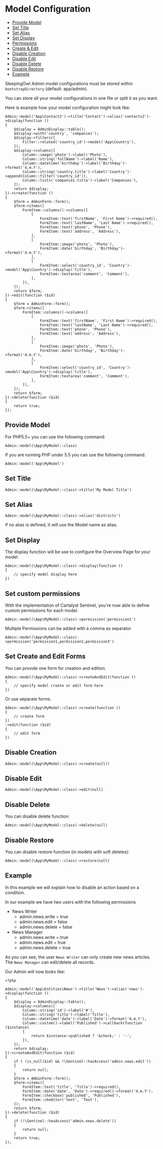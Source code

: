 # Model Configuration

- [Provide Model](#provide_model)
- [Set Title](#set_title)
- [Set Alias](#set_alias)
- [Set Display](#set_display)
- [Permissions](#permissions)
- [Create & Edit](#create_edit)
- [Disable Creation](#disable_create)
- [Disable Edit](#disable_edit)
- [Disable Delete](#display_delete)
- [Disable Restore](#disable_restore)
- [Example](#example)


SleepingOwl Admin model configurations must be stored within `bootstrapDirectory` (default: app/admin).

You can store all your model configurations in one file or split it as you want.

Here is example how your model configuration might look like:

	Admin::model('App\Contact2')->title('Contact')->alias('contacts2')->display(function ()
	{
	    $display = AdminDisplay::table();
	    $display->with('country', 'companies');
	    $display->filters([
	        Filter::related('country_id')->model('App\Country'),
	    ]);
	    $display->columns([
	        Column::image('photo')->label('Photo'),
	        Column::string('fullName')->label('Name'),
	        Column::datetime('birthday')->label('Birthday')->format('d.m.Y'),
	        Column::string('country.title')->label('Country')->append(Column::filter('country_id')),
	        Column::lists('companies.title')->label('Companies'),
	    ]);
	    return $display;
	})->create(function ()
	{
	    $form = AdminForm::form();
	    $form->items([
	        FormItem::columns()->columns([
	            [
	                FormItem::text('firstName', 'First Name')->required(),
	                FormItem::text('lastName', 'Last Name')->required(),
	                FormItem::text('phone', 'Phone'),
	                FormItem::text('address', 'Address'),
	            ],
	            [
	                FormItem::image('photo', 'Photo'),
	                FormItem::date('birthday', 'Birthday')->format('d.m.Y'),
	            ],
	            [
	                FormItem::select('country_id', 'Country')->model('App\Country')->display('title'),
	                FormItem::textarea('comment', 'Comment'),
	            ],
	        ]),
	    ]);
	    return $form;
	})->edit(function ($id)
	{
	    $form = AdminForm::form();
	    $form->items([
	        FormItem::columns()->columns([
	            [
	                FormItem::text('firstName', 'First Name')->required(),
	                FormItem::text('lastName', 'Last Name')->required(),
	                FormItem::text('phone', 'Phone'),
	                FormItem::text('address', 'Address'),
	            ],
	            [
	                FormItem::image('photo', 'Photo'),
	                FormItem::date('birthday', 'Birthday')->format('d.m.Y'),
	            ],
	            [
	                FormItem::select('country_id', 'Country')->model('App\Country')->display('title'),
	                FormItem::textarea('comment', 'Comment'),
	            ],
	        ]),
	    ]);
	    return $form;
	})->delete(function ($id)
	{
		return true;
	});

<a name="provide_model"></a>
## Provide Model

For PHP5.5+ you can use the following command:

	Admin::model(\App\MyModel::class)

If you are running PHP under 5.5 you can use the following command:

	Admin::model('App\MyModel')

<a name="set_title"></a>
## Set Title

	Admin::model(\App\MyModel::class)->title('My Model Title')

<a name="set_alias"></a>
## Set Alias

	Admin::model(\App\MyModel::class)->alias('districts')			

If no alias is defined, it will use the Model name as alias.

<a name="set_display"></a>
## Set Display

The display function will be use to configure the Overview Page for your model.

	Admin::model(\App\MyModel::class)->display(function ()
	{
	    // specify model display here
	})

<a name="permissions"></a>
## Set custom permissions

With the implementation of Cartalyst Sentinel, you're now able to define custom
permissions for each model.

	Admin::model(\App\MyModel::class)->permission('permission1')

Multiple Permissions can be added with a comma as separator	

	Admin::model(\App\MyModel::class)->permission('permission1,permission2,permission3')
	
<a name="create_edit"></a>
## Set Create and Edit Forms

You can provide one form for creation and edition.	

	Admin::model(\App\MyModel::class)->createAndEdit(function ()
	{
	    // specify model create or edit form here
	})

Or use separate forms.	

	Admin::model(\App\MyModel::class)->create(function ()
	{
	    // create form
	})
	->edit(function ($id)
	{
	    // edit form
	})

<a name="disable_create"></a>
## Disable Creation

	Admin::model(\App\MyModel::class)->create(null))	

<a name="disable_edit"></a>
## Disable Edit

	Admin::model(\App\MyModel::class)->edit(null)	

<a name="disable_delete"></a>
## Disable Delete

You can disable delete function:	

	Admin::model(\App\MyModel::class)->delete(null)

<a name="disable_restore"></a>
## Disable Restore

You can disable restore function (in models with soft deletes):	

	Admin::model(\App\MyModel::class)->restore(null)

<a name="example"></a>
## Example

In this example we will explain how to disable an action based on a condition.

In our example we have two users with the following permissions

- News Writer
	- admin.news.write 	= true
	- admin.news.edit 	= false
	- admin.news.delete = false 
- News Manager	
	- admin.news.write 	= true
	- admin.news.edit 	= true
	- admin.news.delete = true 

As you can see, the user `News Writer` can only create new news articles.
The `News Manager` can edit/delete all records.

Our Admin will now looks like: 

	<?php

	Admin::model('App\Entities\News')->title('News')->alias('news')->display(function ()
	{
		$display = AdminDisplay::table();
		$display->columns([
			Column::string('id')->label('#'),
			Column::string('title')->label('Title'),
			Column::datetime('date')->label('Date')->format('d.m.Y'),
			Column::custom()->label('Published')->callback(function ($instance)
			{
				return $instance->published ? '&check;' : '-';
			}),
		]);
		return $display;
	})->createAndEdit(function ($id)
	{
		if ( !is_null($id) && !\Sentinel::hasAccess('admin.news.edit'))
		{
			return null;
		}
		$form = AdminForm::form();
		$form->items([
			FormItem::text('title', 'Title')->required(),
			FormItem::date('date', 'Date')->required()->format('d.m.Y'),
			FormItem::checkbox('published', 'Published'),
			FormItem::ckeditor('text', 'Text'),
		]);
		return $form;
	})->delete(function ($id)
	{
		if (!\Sentinel::hasAccess('admin.news.delete'))
		{
			return null;
		}
		return true;
	});	